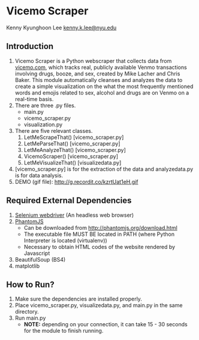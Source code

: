 # Vicemo Scraper

Kenny Kyunghoon Lee
kenny.k.lee@nyu.edu




## Introduction
1. Vicemo Scraper is a Python webscraper that collects data from [vicemo.com](http://www.vicemo.com/), which tracks real,
publicly available Venmo transactions involving drugs, booze, and sex, created by Mike Lacher and Chris Baker. 
This module automatically cleanses and analyzes the data to create a simple visualization on the what the most 
frequently mentioned words and emojis related to sex, alcohol and drugs are on Venmo on a real-time basis.
2. There are three .py files.
    * main.py
    * vicemo_scraper.py
    * visualization.py
2. There are five relevant classes.
    1. LetMeScrapeThat()    [vicemo_scraper.py]
    2. LetMeParseThat()     [vicemo_scraper.py]
    3. LetMeAnalyzeThat()   [vicemo_scraper.py]
    4. VicemoScraper()      [vicemo_scraper.py]
    5. LetMeVisualizeThat() [visualizedata.py]
3. [vicemo_scraper.py] is for the extraction of the data and analyzedata.py is for data analysis.
4. DEMO (gif file): http://g.recordit.co/kzrtUat1eH.gif

## Required External Dependencies
1. [Selenium webdriver](http://www.seleniumhq.org/projects/webdriver/) (An headless web browser)
2. [PhantomJS](http://phantomjs.org/)
    * Can be downloaded from http://phantomjs.org/download.html
    * The executable file MUST BE located in PATH (where Python Interpreter is located (virtualenv))
    * Necessary to obtain HTML codes of the website rendered by Javascript
3. BeautifulSoup (BS4)
4. matplotlib

## How to Run?
1. Make sure the dependencies are installed properly.
2. Place vicemo_scraper.py, visualizedata.py, and main.py in the same directory.
3. Run main.py
    * __NOTE:__ depending on your connection, it can take 15 - 30 seconds for the module to finish running. 
